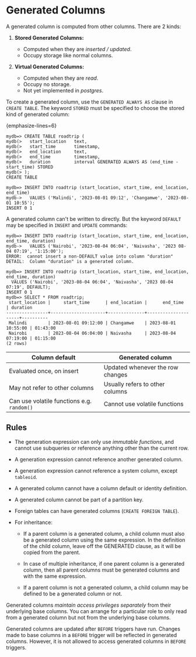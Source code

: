 # Generated Columns

A generated column is computed from other columns. There are 2 kinds:

1. **Stored Generated Columns:**

    - Computed when they are *inserted / updated*.
    - Occupy storage like normal columns.

2. **Virtual Generated Columns:**
    - Computed when they are *read*.
    - Occupy no storage.
    - Not yet implemented in *postgres*.

To create a generated column, use the `GENERATED ALWAYS AS` clause in `CREATE TABLE`. The keyword `STORED` must be specified to choose the stored kind of generated column:

{emphasize-lines=6}

```psql
mydb=> CREATE TABLE roadtrip (
mydb(>   start_location   text,
mydb(>   start_time       timestamp,
mydb(>   end_location     text,
mydb(>   end_time         timestamp,
mydb(>   duration         interval GENERATED ALWAYS AS (end_time - start_time) STORED
mydb(> );
CREATE TABLE
```

```psql
mydb=> INSERT INTO roadtrip (start_location, start_time, end_location, end_time)
mydb->   VALUES ('Malindi', '2023-08-01 09:12', 'Changamwe', '2023-08-01 10:55');
INSERT 0 1
```

A generated column can't be written to directly. But the keyword `DEFAULT` may be specified in `INSERT` and `UPDATE` commands:

```psql
mydb=> INSERT INTO roadtrip (start_location, start_time, end_location, end_time, duration)
mydb->   VALUES ('Nairobi', '2023-08-04 06:04', 'Naivasha', '2023 08-04 07:19', '1:15:00');
ERROR:  cannot insert a non-DEFAULT value into column "duration"
DETAIL:  Column "duration" is a generated column.
```

```psql
mydb=> INSERT INTO roadtrip (start_location, start_time, end_location, end_time, duration)
  VALUES ('Nairobi', '2023-08-04 06:04', 'Naivasha', '2023 08-04 07:19', DEFAULT);
INSERT 0 1
mydb=> SELECT * FROM roadtrip;
 start_location |     start_time      | end_location |      end_time       | duration 
----------------+---------------------+--------------+---------------------+----------
 Malindi        | 2023-08-01 09:12:00 | Changamwe    | 2023-08-01 10:55:00 | 01:43:00
 Nairobi        | 2023-08-04 06:04:00 | Naivasha     | 2023-08-04 07:19:00 | 01:15:00
(2 rows)
```

| Column default                              | Generated column                  |
| ------------------------------------------- | --------------------------------- |
| Evaluated once, on insert                   | Updated whenever the row changes  |
| May not refer to other columns              | Usually refers to other columns   |
| Can use volatile functions e.g. `random()`  | Cannot use volatile functions     |

## Rules

- The generation expression can only use *immutable functions*, and cannot use subqueries or reference anything other than the current row.
- A generation expression cannot reference another generated column.
- A generation expression cannot reference a system column, except `tableoid`.
- A generated column cannot have a column default or identity definition.
- A generated column cannot be part of a partition key.
- Foreign tables can have generated columns (`CREATE FOREIGN TABLE`).
- For inheritance:

  - If a parent column is a generated column, a child column must also be a generated column using the same expression. In the definition of the child column, leave off the GENERATED clause, as it will be copied from the parent.

  - In case of multiple inheritance, if one parent column is a generated column, then all parent columns must be generated columns and with the same expression.

  - If a parent column is not a generated column, a child column may be defined to be a generated column or not.

Generated columns *maintain access privileges separately* from their underlying base columns. You can arrange for a particular role to only read from a generated column but not from the underlying base columns.

Generated columns are updated after `BEFORE` triggers have run. Changes made to base columns in a `BEFORE` trigger will be reflected in generated columns. However, it is not allowed to access generated columns in `BEFORE` triggers.
